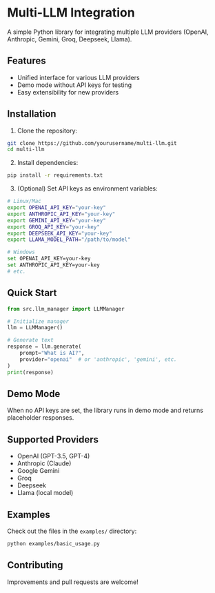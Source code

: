 # Multi-LLM Integration

A simple Python library for integrating multiple LLM providers (OpenAI, Anthropic, Gemini, Groq, Deepseek, Llama).

## Features

- Unified interface for various LLM providers
- Demo mode without API keys for testing
- Easy extensibility for new providers

## Installation

1. Clone the repository:
```bash
git clone https://github.com/yourusername/multi-llm.git
cd multi-llm
```

2. Install dependencies:
```bash
pip install -r requirements.txt
```

3. (Optional) Set API keys as environment variables:
```bash
# Linux/Mac
export OPENAI_API_KEY="your-key"
export ANTHROPIC_API_KEY="your-key"
export GEMINI_API_KEY="your-key"
export GROQ_API_KEY="your-key"
export DEEPSEEK_API_KEY="your-key"
export LLAMA_MODEL_PATH="/path/to/model"

# Windows
set OPENAI_API_KEY=your-key
set ANTHROPIC_API_KEY=your-key
# etc.
```

## Quick Start

```python
from src.llm_manager import LLMManager

# Initialize manager
llm = LLMManager()

# Generate text
response = llm.generate(
    prompt="What is AI?",
    provider="openai"  # or 'anthropic', 'gemini', etc.
)
print(response)
```

## Demo Mode

When no API keys are set, the library runs in demo mode and returns placeholder responses.

## Supported Providers

- OpenAI (GPT-3.5, GPT-4)
- Anthropic (Claude)
- Google Gemini
- Groq
- Deepseek
- Llama (local model)

## Examples

Check out the files in the `examples/` directory:

```bash
python examples/basic_usage.py
```

## Contributing

Improvements and pull requests are welcome!